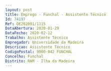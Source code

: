 ```yaml
--- 
layout: post
title: Emprego - Funchal - Assistente Técnico
Id: 74197
Ref: OE202001/1115
DataAbertura: 2020-01-29
DataFecho: 2020-02-12
Trabalho: Assistente Técnico
Empregador: Universidade da Madeira
Descricao: Assistente Técnico
CodigoPostal: 9000-042 FUNCHAL
Concelho: Funchal
Distrito: RAM - Ilha da Madeira
--- 
```


